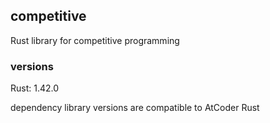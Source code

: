 ## competitive

Rust library for competitive programming

### versions

Rust: 1.42.0

dependency library versions are compatible to AtCoder Rust
